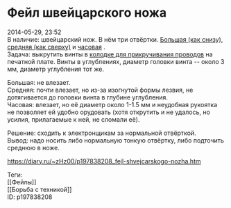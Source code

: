 Фейл швейцарского ножа
=======================

   
 2014-05-29, 23:52   
  В наличие: швейцарский нож. В нём три отвёртки.  [Большая (как снизу), средняя (как сверху)](pics/5e813f134295.jpg)  и  [часовая](pics/77fd8766d534.jpg)  .   
 Задача: выкрутить винты в  [колодке для прикручивания проводов](pics/cd048202c896.jpg)  на печатной плате. Винты в углублениях, диаметр головки винта -- около 3 мм, диаметр углубления тот же.   
   
 Большая: не влезает.   
 Средняя: почти влезает, но из-за изогнутой формы лезвия, не дотягивается до головки винта в глубине углубления.   
 Часовая: влезает, но её диаметр около 1-1.5 мм и неудобная рукоятка не позволяет ей удобно орудовать (хотя открутить и не удалось, но усилия, прилагаемые к ней, не сломали её).   
   
 Решение: сходить к электронщикам за нормальной отвёрткой.   
 Вывод: надо носить либо нормальную тонкую отвёртку, либо подточить среднюю в ноже.   
    
 <https://diary.ru/~zHz00/p197838208_fejl-shvejcarskogo-nozha.htm>   
   
 Теги:   
 [[Фейлы]]   
 [[Борьба с техникой]]   
 ID: p197838208